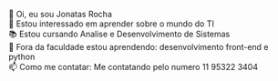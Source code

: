 👋 Oi, eu sou Jonatas Rocha <br>
👀 Estou interessado em aprender sobre o mundo do TI <br>
📚​ Estou cursando Analise e Desenvolvimento de Sistemas <br>
🌱 Fora da faculdade estou aprendendo: desenvolvimento front-end e python <br> 
📫 Como me contatar: Me contatando pelo numero 11 95322 3404 

<!---
Jonatas-Rochagit/Jonatas-Rochagit is a ✨ special ✨ repository because its `README.md` (this file) appears on your GitHub profile.
You can click the Preview link to take a look at your changes.
--->
